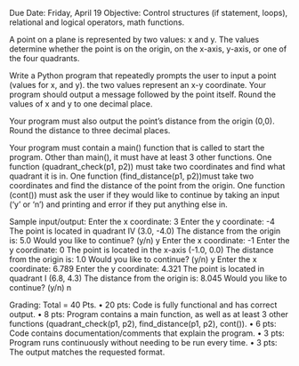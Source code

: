 Due Date: Friday, April 19
Objective:
	Control structures (if statement, loops), relational and logical operators, math functions.

A point on a plane is represented by two values: x and y. The values determine whether the point is on the origin, on the x-axis, y-axis, or one of the four quadrants.

 
Write a Python program that repeatedly prompts the user to input a point (values for x, and y). the two values represent an x-y coordinate. Your program should output a message followed by the point itself. Round the values of x and y to one decimal place.

Your program must also output the point’s distance from the origin (0,0). Round the distance to three decimal places.

Your program must contain a main() function that is called to start the program. Other than main(), it must have at least 3 other functions. One function (quadrant_check(p1, p2)) must take two coordinates and find what quadrant it is in. One function (find_distance(p1, p2))must take two coordinates and find the distance of the point from the origin. One function (cont()) must ask the user if they would like to continue by taking an input (‘y’ or ‘n’) and printing and error if they put anything else in. 

Sample input/output:
Enter the x coordinate: 3 
Enter the y coordinate: -4
The point is located in quadrant IV (3.0, -4.0)
The distance from the origin is:  5.0
Would you like to continue? (y/n) y
Enter the x coordinate: -1
Enter the y coordinate: 0
The point is located in the x-axis (-1.0, 0.0)
The distance from the origin is:  1.0
Would you like to continue? (y/n) y
Enter the x coordinate: 6.789
Enter the y coordinate: 4.321
The point is located in quadrant I (6.8, 4.3)
The distance from the origin is:  8.045
Would you like to continue? (y/n) n


Grading: Total = 40 Pts.
•	20 pts: Code is fully functional and has correct output.
•	8 pts: Program contains a main function, as well as at least 3 other functions (quadrant_check(p1, p2), find_distance(p1, p2), cont()).
•	6 pts: Code contains documentation/comments that explain the program.
•	3 pts: Program runs continuously without needing to be run every time.
•	3 pts: The output matches the requested format.
